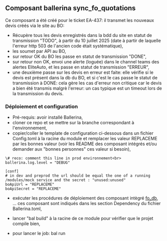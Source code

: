 ## Composant ballerina sync_fo_quotations

Ce composant a été créé pour le ticket EA-437: il transmet les nouveaux devis créés via le site au BO:
* Récupère tous les devis enregistrés dans la bdd du site en statut de transmission "TODO",  à partir du 10 juillet 2025 (date à partir de laquelle l'erreur http 503 de l'ancien code était systématique),
* les soumet par API au BO,
* sur retour OK du BO les passe en statut de transmission "DONE",
* sur retour non OK, envoi une alerte (loguée) dans le channel teams des alertes EliteAuto, et les passe en statut de transmission "ERREUR",
* une deuxième passe sur les devis en erreur est faite: elle vérifie si le devis est présent dans la db du BO, et si c'est le cas passe le statut de transmission à DONE: cela gère les cas d'erreur non critique car le devis a bien été transmis malgrè l'erreur: un cas typique est un timeout lors de la transmission du devis.


### Déploiement et configuration

* Pré-requis: avoir installé Ballerina,
* cloner ce repo et se mettre sur la branche correspondant à l'environnement,
* copier/coller le template de configuration ci-dessous dans un fichier Config.toml à la racine du module et remplacer les valeur REPLACEME par les bonnes valeur (voir les README des composant intégrés et/ou demander aux "bonnes personnes" ces valeur si besoin),

```
\# reco: comment this line in prod environnement<br>
ballerina.log.level = "DEBUG"

[conf]
# in dev and preprod the url should be equal the one of a running /modules/mock service and the secret : "unused:unused"
boApiUrl = "REPLACEME"
boApiSecret = "REPLACEME"
```

* exécuter les procédures de déploiement des composant intègré [fo_db](../../modules/fo_db/README.md), ... ces composant sont indiqués dans les section Dependency du fichier Ballerina.toml,

* lancer "bal build" à la racine de ce module pour vérifier que le projet compile bien,
* pour lancer le job: bal run

